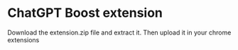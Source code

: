 # ChatGPT Boost extension
Download the extension.zip file and extract it. Then upload it in your chrome extensions
